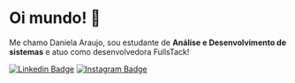 # Oi mundo! 👋
Me chamo Daniela Araujo, sou estudante de **Análise e Desenvolvimento de sistemas** e atuo como desenvolvedora FullsTack!

[![Linkedin Badge](https://img.shields.io/badge/-LinkedIn-blue?style=flat-square&logo=Linkedin&logoColor=white&link=https://https://www.linkedin.com/in/danielaaraujosilva//)](https://www.linkedin.com/in/danielaaraujosilva//)
[![Instagram Badge](https://img.shields.io/badge/-Instagram-violet?style=flat-square&logo=Instagram&logoColor=white&link=https://www.instagram.com/coisasdeumadev/)](https://www.instagram.com/coisasdeumadev/) 
